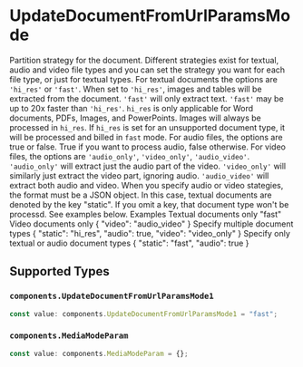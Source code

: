 # UpdateDocumentFromUrlParamsMode

Partition strategy for the document. Different strategies exist for textual, audio and video file types and you can set the strategy you want for  each file type, or just for textual types.  For textual documents the options are `'hi_res'` or `'fast'`. When set to `'hi_res'`, images and tables will be extracted from the document. `'fast'` will only extract text. `'fast'` may be up to 20x faster than `'hi_res'`. `hi_res` is only applicable for Word documents, PDFs, Images, and PowerPoints. Images will always be processed in `hi_res`. If `hi_res` is set for an unsupported document type, it will be processed and billed in `fast` mode.  For audio files, the options are true or false. True if you want to process audio, false otherwise.          For video files, the options are `'audio_only'`, `'video_only'`, `'audio_video'`. `'audio_only'` will extract just the audio part of the video. `'video_only'` will similarly just extract the video part, ignoring audio. `'audio_video'` will extract both audio and video.  When you specify audio or video stategies, the format must be a JSON object. In this case, textual documents are denoted by the key "static". If you omit a key, that document type won't be processd.  See examples below.  Examples  Textual documents only     "fast"  Video documents only {     "video": "audio_video" }  Specify multiple document types {     "static": "hi_res",     "audio": true,     "video": "video_only" }  Specify only textual or audio document types {     "static": "fast",     "audio": true }


## Supported Types

### `components.UpdateDocumentFromUrlParamsMode1`

```typescript
const value: components.UpdateDocumentFromUrlParamsMode1 = "fast";
```

### `components.MediaModeParam`

```typescript
const value: components.MediaModeParam = {};
```

